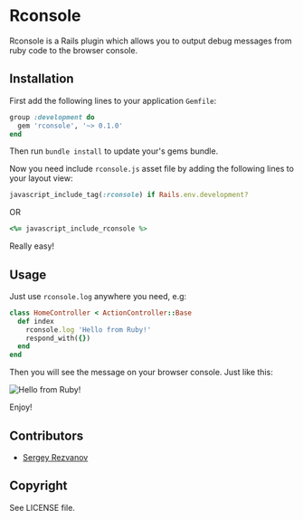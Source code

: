 Rconsole
========

Rconsole is a Rails plugin which allows you to output debug messages from ruby code to the
browser console.

## Installation

First add the following lines to your application `Gemfile`:

``` ruby
group :development do
  gem 'rconsole', '~> 0.1.0'
end
```

Then run `bundle install` to update your's gems bundle.

Now you need include `rconsole.js` asset file by adding the following lines to
your layout view:

``` ruby
javascript_include_tag(:rconsole) if Rails.env.development?
```

OR

```ruby
<%= javascript_include_rconsole %>
```

Really easy!

## Usage

Just use `rconsole.log` anywhere you need, e.g:

``` ruby
class HomeController < ActionController::Base
  def index
    rconsole.log 'Hello from Ruby!'
    respond_with({})
  end
end
```

Then you will see the message on your browser console. Just like this:

![Hello from Ruby!](https://dl.dropboxusercontent.com/u/11845683/hello_from_ruby.png)

Enjoy!

## Contributors

+ [Sergey Rezvanov](http://github.com/rezwyi)

## Copyright

See LICENSE file.
